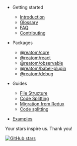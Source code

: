 - Getting started
  * [Introduction](/)
  * [Glossary](/glossary.md)
  * [FAQ](/faq.md)
  * [Contributing](/contributing.md)

- Packages
  * [@reatom/core](/packages/reatom-core.md)
  * [@reatom/react](/packages/reatom-react.md)
  * [@reatom/observable](/packages/reatom-observable.md)
  * [@reatom/babel-plugin](/packages/reatom-babel-plugin.md)
  * [@reatom/debug](/packages/reatom-debug.md)

- Guides
  * [File Structure](/guides/file-structure.md)
  * [Code Splitting](/guides/code-splitting.md)
  * [Migration from Redux](/guides/migration-from-redux.md)
  * [Code splitting](/guides/code-splitting.md)

* [Examples](/examples.md)

<div class='stars'>

<div class='stars__message'>
Your stars inspire us. Thank you!
</div>

<div class='stars__button'>

[![GitHub stars](https://img.shields.io/github/stars/artalar/reatom?label=Add%20star&style=social)](https://github.com/artalar/reatom)
</div>

</div>
